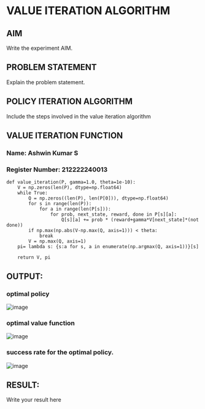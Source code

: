 # VALUE ITERATION ALGORITHM

## AIM
Write the experiment AIM.

## PROBLEM STATEMENT
Explain the problem statement.

## POLICY ITERATION ALGORITHM
Include the steps involved in the value iteration algorithm

## VALUE ITERATION FUNCTION
### Name: Ashwin Kumar S
### Register Number: 212222240013
```
def value_iteration(P, gamma=1.0, theta=1e-10):
    V = np.zeros(len(P), dtype=np.float64)
    while True:
        Q = np.zeros((len(P), len(P[0])), dtype=np.float64)
        for s in range(len(P)):
            for a in range(len(P[s])):
                for prob, next_state, reward, done in P[s][a]:
                    Q[s][a] += prob * (reward+gamma*V[next_state]*(not done))
        if np.max(np.abs(V-np.max(Q, axis=1))) < theta:
            break
        V = np.max(Q, axis=1)
    pi= lambda s: {s:a for s, a in enumerate(np.argmax(Q, axis=1))}[s]

    return V, pi

```


## OUTPUT:
### optimal policy
![image](https://github.com/user-attachments/assets/5259df0b-648d-499c-8626-39341213a121)

### optimal value function 
![image](https://github.com/user-attachments/assets/5f9e241a-0017-4bc8-91bb-fa27c40a4227)

### success rate for the optimal policy.
![image](https://github.com/user-attachments/assets/8eba4db7-7d58-4d03-bcd2-c483068002eb)

## RESULT:

Write your result here
